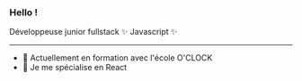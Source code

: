 ### Hello ! 


Développeuse junior fullstack ✨ Javascript ✨

___________

- 🔭 Actuellement en formation avec l'école O'CLOCK
- 🌱 Je me spécialise en React


